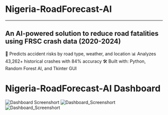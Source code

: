 # Nigeria-RoadForecast-AI
---
An AI-powered solution to reduce road fatalities using FRSC crash data (2020-2024)
---
🚗 Predicts accident risks by road type, weather, and location
📊 Analyzes 43,262+ historical crashes with 84% accuracy
🛠 Built with: Python, Random Forest AI, and Tkinter GUI

# Nigeria-RoadForecast-AI Dashboard
![Dashboard Screenshort](https://github.com/emerald01-tech/Nigeria-RoadForecast-AI/commit/65ffc934e84bd9746f3b56c89c783185660c6b48)
![Dashboard_Screenshort](https://github.com/emerald01-tech/Nigeria-RoadForecast-AI/commit/65ffc934e84bd9746f3b56c89c783185660c6b48)
![Dashboard_Screenshort](https://github.com/emerald01-tech/Nigeria-RoadForecast-AI/commit/b31dff9724ca9cd942b3865b63ff5ecce2d7f57f)

